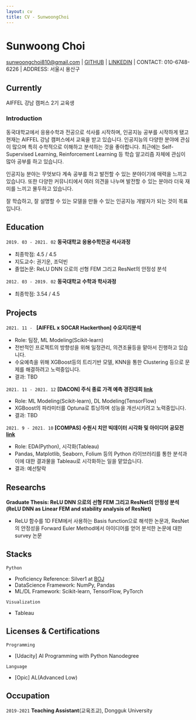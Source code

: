 ```yaml
---
layout: cv
title: CV - SunwoongChoi
---
```

# Sunwoong Choi

<div id="webaddress">
<a href="mailto:sunwoongchoi810@gmail.com">sunwoongchoi810@gmail.com</a>
| <a href="https://github.com/sunwoongc">GITHUB</a>
| <a href="https://www.linkedin.com/in/sunwoongchoi810/">LINKEDIN</a>
| CONTACT: 010-6748-6226
| ADDRESS: 서울시 용산구
</div>


## Currently

AIFFEL 강남 캠퍼스 2기 교육생

### Introduction

동국대학교에서 응용수학과 전공으로 석사를 시작하며, 인공지능 공부를 시작하게 됐고 현재는 AIFFEL 강남 캠퍼스에서 교육을 받고 있습니다. 인공지능의 다양한 분야에 관심이 많으며 특히 수학적으로 이해하고 분석하는 것을 좋아합니다. 최근에는 Self-Supervised Learning, Reinforcement Learning 등 학습 알고리즘 자체에 관심이 많아 공부를 하고 있습니다. 

인공지능 분야는 무엇보다 계속 공부를 하고 발전할 수 있는 분야이기에 매력을 느끼고 있습니다. 또한 다양한 커뮤니티에서 여러 의견을 나누며 발전할 수 있는 분야라 더욱 재미를 느끼고 몰두하고 있습니다.

잘 학습하고, 잘 설명할 수 있는 모델을 만들 수 있는 인공지능 개발자가 되는 것이 목표입니다.


## Education

`2019. 03 - 2021. 02`
__동국대학교 응용수학전공 석사과정__ 
* 최종학점: 4.5 / 4.5
* 지도교수: 권기운, 조덕빈
* 졸업논문: ReLU DNN 으로의 선형 FEM 그리고 ResNet의 안정성 분석

`2012. 03 - 2019. 02`
__동국대학교 수학과 학사과정__ 
* 최종학점: 3.54 / 4.5


## Projects
`2021. 11 - `
__\[AIFFEL x SOCAR Hackerthon\] 수요지리분석__
* Role: 팀장, ML Modeling(Scikit-learn)
* 전반적인 프로젝트의 방향성을 위해 일정관리, 의견조율등을 맡아서 진행하고 있습니다.
* 수요예측을 위해 XGBoost등의 트리기반 모델, KNN을 통한 Clustering 등으로 문제를 해결하려고 노력중입니다.
* 결과: TBD

`2021. 11 - 2021. 12`
__\[DACON\] 주식 종료 가격 예측 경진대회 [link](https://dacon.io/competitions/official/235857/overview/description)__
* Role: ML Modeling(Scikit-learn), DL Modeling(TensorFlow)
* XGBoost의 파라미터를 Optuna로 튜닝하며 성능을 개선시키려고 노력중입니다. 
* 결과: TBD

`2021. 9 - 2021. 10`
__\[COMPAS\] 수원시 치안 빅데이터 시각화 및 아이디어 공모전 [link](https://compas.lh.or.kr/subj/past/info?subjNo=SBJ_2109_001)__
* Role: EDA(Python), 시각화(Tableau)
* Pandas, Matplotlib, Seaborn, Folium 등의 Python 라이브러리를 통한 분석과 이에 대한 결과물을 Tableau로 시각화하는 일을 맡았습니다.
* 결과: 예선탈락
 
## Researchs

__Graduate Thesis: ReLU DNN 으로의 선형 FEM 그리고 ResNet의 안정성 분석(ReLU DNN as Linear FEM and stability analysis of ResNet)__
* ReLU 함수를 1D FEM에서 사용하는 Basis function으로 해석한 논문과, ResNet의 안정성을 Forward Euler Method에서 아이디어를 얻어 분석한 논문에 대한 survey 논문

## Stacks

`Python`
- Proficiency Reference: Silver1 at [BOJ](https://solved.ac/profile/creagravity)
- DataScience Framework: NumPy, Pandas
- ML/DL Framework: Scikit-learn, TensorFlow, PyTorch

`Visualization`
- Tableau


## Licenses & Certifications

`Programming`
- \[Udacity\] AI Programming with Python Nanodegree

`Language`
- \[Opic\] AL(Advanced Low)

## Occupation

`2019-2021`
__Teaching Assistant__(교육조교), Dongguk University


<!-- ### Footer

Last updated: Nov, 24, 2021 -->



